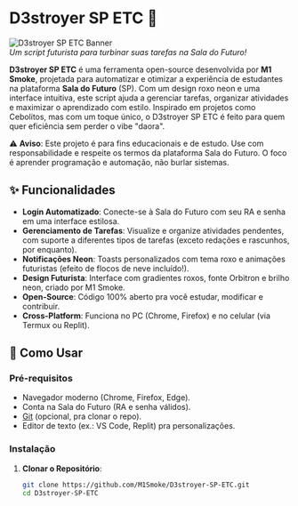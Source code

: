# D3stroyer SP ETC 🚀

![D3stroyer SP ETC Banner](https://imgur.com/gallery/d3stroyer-team-corporation-Qdz7c9h#wDhpmSg)  
*Um script futurista para turbinar suas tarefas na Sala do Futuro!*

**D3stroyer SP ETC** é uma ferramenta open-source desenvolvida por **M1 Smoke**, projetada para automatizar e otimizar a experiência de estudantes na plataforma **Sala do Futuro** (SP). Com um design roxo neon e uma interface intuitiva, este script ajuda a gerenciar tarefas, organizar atividades e maximizar o aprendizado com estilo. Inspirado em projetos como Cebolitos, mas com um toque único, o D3stroyer SP ETC é feito para quem quer eficiência sem perder o vibe "daora".

⚠️ **Aviso**: Este projeto é para fins educacionais e de estudo. Use com responsabilidade e respeite os termos da plataforma Sala do Futuro. O foco é aprender programação e automação, não burlar sistemas.

## ✨ Funcionalidades
- **Login Automatizado**: Conecte-se à Sala do Futuro com seu RA e senha em uma interface estilosa.
- **Gerenciamento de Tarefas**: Visualize e organize atividades pendentes, com suporte a diferentes tipos de tarefas (exceto redações e rascunhos, por enquanto).
- **Notificações Neon**: Toasts personalizados com tema roxo e animações futuristas (efeito de flocos de neve incluído!).
- **Design Futurista**: Interface com gradientes roxos, fonte Orbitron e brilho neon, criado por M1 Smoke.
- **Open-Source**: Código 100% aberto pra você estudar, modificar e contribuir.
- **Cross-Platform**: Funciona no PC (Chrome, Firefox) e no celular (via Termux ou Replit).

## 🚀 Como Usar
### Pré-requisitos
- Navegador moderno (Chrome, Firefox, Edge).
- Conta na Sala do Futuro (RA e senha válidos).
- [Git](https://git-scm.com/) (opcional, pra clonar o repo).
- Editor de texto (ex.: VS Code, Replit) pra personalizações.

### Instalação
1. **Clonar o Repositório**:
   ```bash
   git clone https://github.com/M1Smoke/D3stroyer-SP-ETC.git
   cd D3stroyer-SP-ETC
